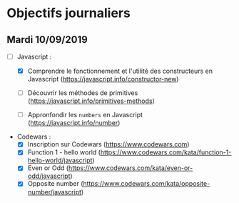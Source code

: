 # Objectifs journaliers

## Mardi 10/09/2019


* [ ] Javascript :
  * [x] Comprendre le fonctionnement et l'utilité des constructeurs en Javascript (https://javascript.info/constructor-new)
  * [ ] Découvrir les méthodes de primitives (https://javascript.info/primitives-methods)
  * [ ] Appronfondir les `numbers` en Javascript (https://javascript.info/number)



* Codewars :
  * [x] Inscription sur Codewars (https://www.codewars.com)
  * [x] Function 1 - hello world (https://www.codewars.com/kata/function-1-hello-world/javascript)
  * [x] Even or Odd (https://www.codewars.com/kata/even-or-odd/javascript)
  * [x] Opposite number (https://www.codewars.com/kata/opposite-number/javascript)

